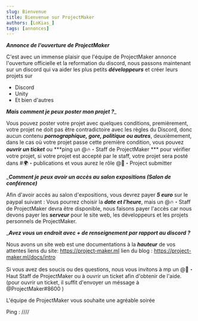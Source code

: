```yaml
---
slug: Bienvenue
title: Bienvenue sur ProjectMaker
authors: [LoKias_]
tags: [annonces]
---
```

__***Annonce de l'ouverture de ProjectMaker***__

C'est avec un immense plaisir que l'équipe de ProjectMaker annonce l'ouverture officielle et la reformation du discord, nous passons maintenant sur un discord qui va aider les plus petits ***développeurs*** et créer leurs projets sur 
- Discord
- Unity
- Et bien d'autres 

__***Mais comment je peux poster mon projet ?***___

Vous pouvez poster votre projet avec quelques conditions, premièrement, votre projet ne doit pas être contradictoire avec les règles du Discord, donc aucun contenu ***pornographique, gore, politique ou autres***, deuxièmement, dans le cas où votre projet passe cette première condition, vous pouvez ***ouvrir un ticket*** ou ***ping un @🔥・Staff de ProjectMaker ***  pour vérifier votre projet, si votre projet est accepté par le staff, votre projet sera posté dans #🌍・publications  et vous aurez le rôle @💖・Project submitter 

___***Comment je peux avoir un accès au salon expositions (Salon de conférence)***__

Afin d'avoir accès au salon d'expositions, vous devrez payer ***5 euro*** sur le paypal suivant : 
Vous pourrez choisir la ***date et l'heure***, mais un @🔥・Staff de ProjectMaker  devra être disponible, nous faisons payer l'accès car nous devons payer les ***serveur*** pour le site web, les développeurs et les projets personnels de ProjectMaker.

___***Avez vous un endroit avec + de renseignement par rapport au discord ?***__

Nous avons un site web est une documentations à la ***hauteur*** de vos attentes 
liens du site: https://project-maker.ml
lien du blog : https://project-maker.ml/docs/intro

Si vous avez des soucis ou des questions, nous vous invitons à mp un @👑・Haut Staff de ProjectMaker ou à ouvrir un ticket afin d'obtenir de l'aide. (pour ouvrir un ticket, il suffit d'envoyer un méssage à @ProjectMaker#8600 )

L'équipe de ProjectMaker vous souhaite une agréable soirée

Ping : ////